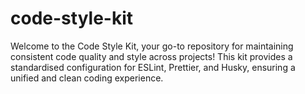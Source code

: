 # code-style-kit
Welcome to the Code Style Kit, your go-to repository for maintaining consistent code quality and style across projects! This kit provides a standardised configuration for ESLint, Prettier, and Husky, ensuring a unified and clean coding experience.
